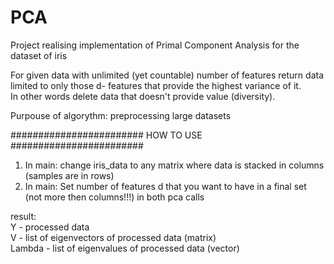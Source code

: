 # PCA
Project realising implementation of Primal Component Analysis for the dataset of iris

For given data with unlimited (yet countable) number of features return data limited to only those d- features that provide the highest variance of it.  
In other words delete data that doesn't provide value (diversity).

Purpouse of algorythm: preprocessing large datasets

########################
HOW TO USE
########################
1. In main: change iris_data to any matrix where data is stacked in columns (samples are in rows)  
2. In main: Set number of features d that you want to have in a final set (not more then columns!!!) in both pca calls

result:  
Y - processed data  
V - list of eigenvectors of processed data (matrix)  
Lambda - list of eigenvalues of processed data (vector)  
